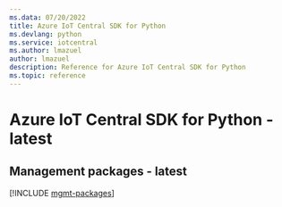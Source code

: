 ```yaml
---
ms.data: 07/20/2022
title: Azure IoT Central SDK for Python
ms.devlang: python
ms.service: iotcentral
ms.author: lmazuel
author: lmazuel
description: Reference for Azure IoT Central SDK for Python
ms.topic: reference
---
```

# Azure IoT Central SDK for Python - latest

## Management packages - latest
[!INCLUDE [mgmt-packages](iot-central-mgmt-index.md)]
